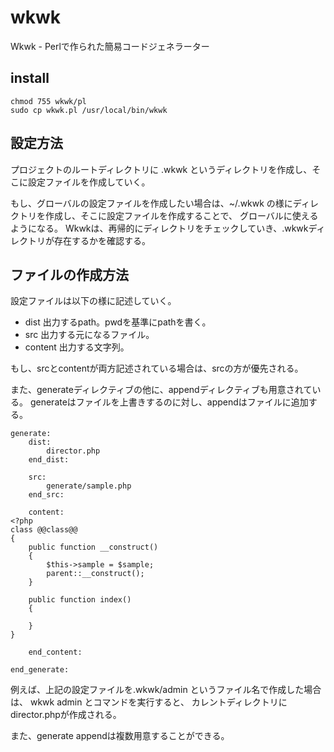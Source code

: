 # wkwk

Wkwk - Perlで作られた簡易コードジェネラーター

## install

```
chmod 755 wkwk/pl
sudo cp wkwk.pl /usr/local/bin/wkwk
```

## 設定方法 

プロジェクトのルートディレクトリに .wkwk というディレクトリを作成し、そこに設定ファイルを作成していく。

もし、グローバルの設定ファイルを作成したい場合は、~/.wkwk の様にディレクトリを作成し、そこに設定ファイルを作成することで、
グローバルに使えるようになる。
Wkwkは、再帰的にディレクトリをチェックしていき、.wkwkディレクトリが存在するかを確認する。

## ファイルの作成方法

設定ファイルは以下の様に記述していく。

- dist 出力するpath。pwdを基準にpathを書く。
- src 出力する元になるファイル。
- content 出力する文字列。

もし、srcとcontentが両方記述されている場合は、srcの方が優先される。

また、generateディレクティブの他に、appendディレクティブも用意されている。
generateはファイルを上書きするのに対し、appendはファイルに追加する。

```
generate:
    dist: 
        director.php
    end_dist:

    src:
        generate/sample.php
    end_src:

    content: 
<?php
class @@class@@
{
    public function __construct()
    {
        $this->sample = $sample;
        parent::__construct();
    }

    public function index()
    {

    }
}

    end_content:

end_generate:
```


例えば、上記の設定ファイルを.wkwk/admin というファイル名で作成した場合は、
wkwk admin とコマンドを実行すると、 カレントディレクトリに director.phpが作成される。

また、generate appendは複数用意することができる。